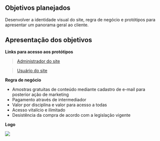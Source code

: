 ## Objetivos planejados

Desenvolver a identidade visual do site, regra de negócio e protótipos para apresentar um panorama geral ao cliente. 


## Apresentação dos objetivos

**Links para acesso aos protótipos**

> [Administrador do site](https://www.figma.com/proto/0vJ4fIZwk8dtKYKwsZpGIp/GRUPO-III---FATEC?node-id=65%3A1274&scaling=min-zoom)
  
> [Usuário do site](https://www.figma.com/proto/0vJ4fIZwk8dtKYKwsZpGIp/GRUPO-III---FATEC?node-id=160%3A2242&scaling=min-zoom)



**Regra de negócio**

* Amostras gratuitas de conteúdo mediante cadastro de e-mail para posterior ação de marketing
* Pagamento através de intermediador
* Valor por disciplina e valor para acesso a todas
* Acesso vitalício e ilimitado
* Desistência da compra de acordo com a legislação vigente


**Logo**

<img src="https://github.com/PI-Grupo-3/prot-tipo/blob/master/src/Logo%20revisado.png">

